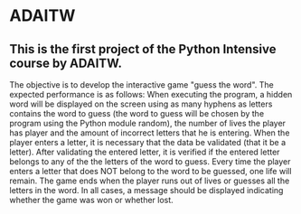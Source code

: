 # ADAITW

## This is the first project of the Python Intensive course by ADAITW.
The objective is to develop the interactive game "guess the word".
The expected performance is as follows:
When executing the program, a hidden word will be displayed on the screen using as many hyphens
as letters contains the word to guess (the word to guess will be chosen by the
program using the Python module random), the number of lives the player has
player and the amount of incorrect letters that he is entering.
When the player enters a letter, it is necessary that the data be validated (that it be a letter).
After validating the entered letter, it is verified if the entered letter belongs to any of the
the letters of the word to guess.
Every time the player enters a letter that does NOT belong to the word to be guessed,
one life will remain.
The game ends when the player runs out of lives or guesses all the letters in the
word. In all cases, a message should be displayed indicating whether the game was won or whether
lost.
